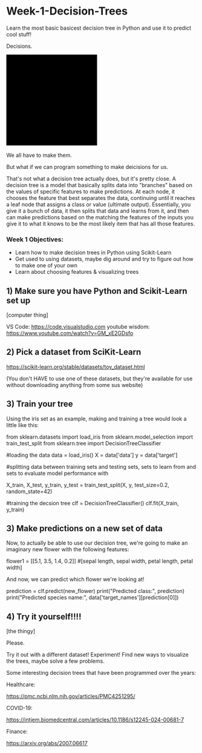 # Week-1-Decision-Trees
Learn the most basic basicest decision tree in Python and use it to predict cool stuff! 

Decisions.

![Car](assets/jgmm-cat-meme.gif)

We all have to make them.

But what if we can program something to make deicisions for us. 

That's not what a decision tree actually does, but it's pretty close. A decision tree is a model that basically splits data into "branches" based on the values of specific features to make predictions. At each node, it chooses the feature that best separates the data, continuing until it reaches a leaf node that assigns a class or value (ultimate output). Essentially, you give it a bunch of data, it then splits that data and learns from it, and then can make predictions based on the matching the features of the inputs you give it to what it knows to be the most likely item that has all those features. 

### Week 1 Objectives:

- Learn how to make decision trees in Python using Scikit-Learn
- Get used to using datasets, maybe dig around and try to figure out how to make one of your own
- Learn about choosing features & visualizing trees

## 1) Make sure you have Python and Scikit-Learn set up

[computer thing]

VS Code: https://code.visualstudio.com
youtube wisdom: https://www.youtube.com/watch?v=GM_xE2GDsfo

## 2) Pick a dataset from SciKit-Learn

https://scikit-learn.org/stable/datasets/toy_dataset.html

(You don't HAVE to use one of these datasets, but they're available for use without downloading anything from some sus website)

## 3) Train your tree

Using the iris set as an example, making and training a tree would look a little like this:

from sklearn.datasets import load_iris
from sklearn.model_selection import train_test_split
from sklearn.tree import DecisionTreeClassifier

#loading the data
data = load_iris()
X = data['data']
y = data['target']

#splitting data between training sets and testing sets, sets to learn from and sets to evaluate model performance with 

X_train, X_test, y_train, y_test = train_test_split(X, y, test_size=0.2, random_state=42)

#training the decsion tree
clf = DecisionTreeClassifier()
clf.fit(X_train, y_train)

## 3) Make predictions on a new set of data 

Now, to actually be able to use our decision tree, we're going to make an imaginary new flower with the following features:

flower1 = [[5.1, 3.5, 1.4, 0.2]] #[sepal length, sepal width, petal length, petal width]

And now, we can predict which flower we're looking at!

prediction = clf.predict(new_flower)
print("Predicted class:", prediction)
print("Predicted species name:", data['target_names'][prediction[0]])

## 4) Try it yourself!!!!

[the thingy]

Please. 

Try it out with a different dataset! Experiment! Find new ways to visualize the trees, maybe solve a few problems. 

Some interesting decision trees that have been programmed over the years:

Healthcare:

https://pmc.ncbi.nlm.nih.gov/articles/PMC4251295/

COVID-19:

https://intjem.biomedcentral.com/articles/10.1186/s12245-024-00681-7

Finance:

https://arxiv.org/abs/2007.06617



